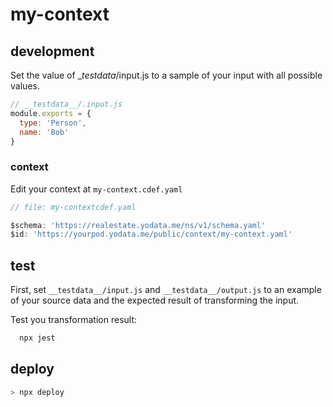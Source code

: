 # my-context



## development

Set the value of __testdata_/input.js to a sample of your input with all possible values.

```javascript
// __testdata__/.input.js
module.exports = {
  type: 'Person',
  name: 'Bob'
}
```


### context

Edit your context at `my-context.cdef.yaml`

```javascript
// file: my-contextcdef.yaml

$schema: 'https://realestate.yodata.me/ns/v1/schema.yaml'
$id: 'https://yourpod.yodata.me/public/context/my-context.yaml'
```

## test

First, set `__testdata__/input.js` and `__testdata__/output.js` to an example 
of your source data and the expected result of transforming the input.

Test you transformation result:

```javascript
  npx jest
```

## deploy

```bash
> npx deploy
```
